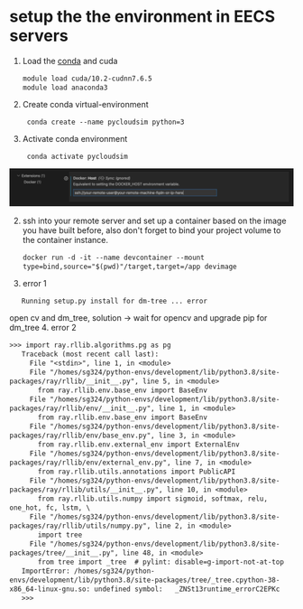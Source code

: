 # setup the the environment in EECS servers

1. Load the [conda](https://docs.conda.io/en/latest/miniconda.html) and cuda
   ```
   module load cuda/10.2-cudnn7.6.5
   module load anaconda3
   ```
2. Create conda virtual-environment
   ```
    conda create --name pycloudsim python=3
   ```
3. Activate conda environment
   ```
    conda activate pycloudsim
   ```

![dddddd](images/remote-containers-extensions.png)
   
2. ssh into your remote server and set up a container based on the image you have built before, also don't forget to bind your project volume to the container instance.
   ```
   docker run -d -it --name devcontainer --mount type=bind,source="$(pwd)"/target,target=/app devimage
   ```
3. error 1
```
   Running setup.py install for dm-tree ... error
```
open cv and dm_tree, solution -> wait for opencv and upgrade pip for dm_tree
4. error 2
```
>>> import ray.rllib.algorithms.pg as pg
   Traceback (most recent call last):
     File "<stdin>", line 1, in <module>
     File "/homes/sg324/python-envs/development/lib/python3.8/site-packages/ray/rllib/__init__.py", line 5, in <module>
       from ray.rllib.env.base_env import BaseEnv
     File "/homes/sg324/python-envs/development/lib/python3.8/site-packages/ray/rllib/env/__init__.py", line 1, in <module>
       from ray.rllib.env.base_env import BaseEnv
     File "/homes/sg324/python-envs/development/lib/python3.8/site-packages/ray/rllib/env/base_env.py", line 3, in <module>
       from ray.rllib.env.external_env import ExternalEnv
     File "/homes/sg324/python-envs/development/lib/python3.8/site-packages/ray/rllib/env/external_env.py", line 7, in <module>
       from ray.rllib.utils.annotations import PublicAPI
     File "/homes/sg324/python-envs/development/lib/python3.8/site-packages/ray/rllib/utils/__init__.py", line 10, in <module>
       from ray.rllib.utils.numpy import sigmoid, softmax, relu, one_hot, fc, lstm, \
     File "/homes/sg324/python-envs/development/lib/python3.8/site-packages/ray/rllib/utils/numpy.py", line 2, in <module>
       import tree
     File "/homes/sg324/python-envs/development/lib/python3.8/site-packages/tree/__init__.py", line 48, in <module>
       from tree import _tree  # pylint: disable=g-import-not-at-top
   ImportError: /homes/sg324/python-envs/development/lib/python3.8/site-packages/tree/_tree.cpython-38-x86_64-linux-gnu.so: undefined symbol:   _ZNSt13runtime_errorC2EPKc
   >>> 
```
